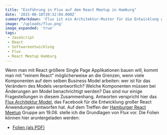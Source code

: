 ```yaml
---
title: "Einführung in Flux auf dem React Meetup in Hamburg"
date: '2015-08-18T20:32:04.000Z'
summaryMarkdown: 'Flux ist ein Architektur-Muster für die Entwicklung großer React-Anwendungen'
image: '/uploads/flux.png'
image_expanded: 'true'
tags:
 - JavaScript
 - React
 - Softwareentwicklung
 - Flux
 - React Meetup Hamburg
---
```


Wenn man mit React größere Single Page Applikationen bauen will, kommt man mit "reinem React" möglicherweise an die Grenzen, wenn viele Komponenten auf dem selben Business Model arbeiten: wer ist für das Verändern des Models verantwortlich? Welche Komponenten müssen bei Änderungen am Model benachrichtigt werden? Das sind nur einige Fragestellungen in diesem Zusammenhang. Antworten verspricht hier das [Flux Architektur Model](http://facebook.github.io/flux/), das Facebook für die Entwicklung großer React Anwendungen entworfen hat. Auf dem Treffen der [Hamburger React Meetup](http://www.meetup.com/Hamburg-React-js-Meetup/) Gruppe am 19.08. stelle ich die Grundlagen von Flux vor. Die Folien können hier aruntergeladen werden:

* [Folien (als PDF)](/uploads/flux-introduction.pdf)  
